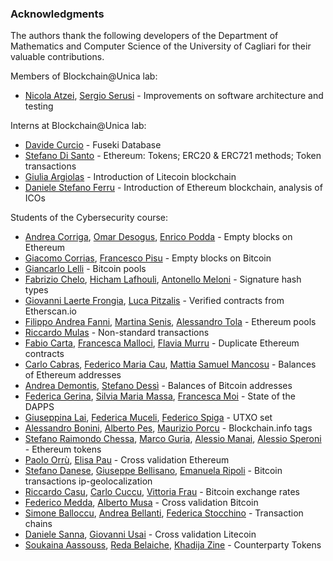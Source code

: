 ### Acknowledgments
The authors thank the following developers of the Department of Mathematics and Computer Science of the University of Cagliari for their valuable contributions. 

Members of Blockchain@Unica lab:
   * [Nicola Atzei](http://tcs.unica.it/members/nicola-atzei), [Sergio Serusi](https://sites.google.com/site/tcsunica/members/sergio-serusi) - Improvements on software architecture and testing
   
Interns at Blockchain@Unica lab:
   * [Davide Curcio](https://github.com/davidecurcio) - Fuseki Database
   * [Stefano Di Santo](https://github.com/MrBenzene) - Ethereum: Tokens; ERC20 & ERC721 methods; Token transactions
   * [Giulia Argiolas](https://github.com/giuliamorgen) - Introduction of Litecoin blockchain
   * [Daniele Stefano Ferru](https://github.com/ferruvich) - Introduction of Ethereum blockchain, analysis of ICOs
   
Students of the Cybersecurity course:
   * [Andrea Corriga](https://github.com/AsoStrife), [Omar Desogus](https://github.com/cedoor), [Enrico Podda](https://github.com/EnricoPodda) - Empty blocks on Ethereum
   * [Giacomo Corrias](https://www.linkedin.com/in/giacomo-corrias-a730b7160/), [Francesco Pisu](https://www.linkedin.com/in/francesco-pisu-b07a3b13a/) - Empty blocks on Bitcoin
   * [Giancarlo Lelli](https://www.linkedin.com/in/giancarlolelli/) - Bitcoin pools
   * [Fabrizio Chelo](https://www.linkedin.com/in/fabrizio-chelo-37005735), [Hicham Lafhouli](https://github.com/H1cham), [Antonello Meloni](https://github.com/infovillasimius) - Signature hash types
   * [Giovanni Laerte Frongia](https://www.linkedin.com/in/giovanni-laerte-frongia-3899b2107/), [Luca Pitzalis](https://github.com/pizza1994) - Verified contracts from Etherscan.io
   * [Filippo Andrea Fanni](https://www.linkedin.com/in/filippo-andrea-fanni/), [Martina Senis](), [Alessandro Tola](https://www.linkedin.com/in/alessandro-tola-54048238/) - Ethereum pools 
   * [Riccardo Mulas](https://github.com/riccardomulas) - Non-standard transactions
   * [Fabio Carta](https://www.linkedin.com/in/fabio-carta-45781196/), [Francesca Malloci](https://www.linkedin.com/in/francescamalloci/), [Flavia Murru](https://www.linkedin.com/in/flavia-murru-269459159) - Duplicate Ethereum contracts
   * [Carlo Cabras](https://www.linkedin.com/in/carlocabras21/), [Federico Maria Cau](https://www.linkedin.com/in/federico-maria-cau-9178b114a/), [Mattia Samuel Mancosu](https://www.linkedin.com/in/mattia-samuel-mancosu/) - Balances of Ethereum addresses
   * [Andrea Demontis](https://github.com/AndreaDemontis), [Stefano Dessì](https://github.com/StefanoDessi) - Balances of Bitcoin addresses
   * [Federica Gerina](https://www.linkedin.com/in/federica-gerina-961765132/), [Silvia Maria Massa](https://www.linkedin.com/in/silvia-maria-massa-2072a6163/), [Francesca Moi](https://www.linkedin.com/in/francesca-moi-3582b9164/) - State of the DAPPS
   * [Giuseppina Lai](https://www.linkedin.com/in/giusy-lai-ba8175b1/), [Federica Muceli](), [Federico Spiga]() - UTXO set
   * [Alessandro Bonini](https://www.linkedin.com/in/alessandro-bonini/), [Alberto Pes](https://www.linkedin.com/in/alberto-pes-32478070/), [Maurizio Porcu](https://www.linkedin.com/in/maurizioporcu/) - Blockchain.info tags
   * [Stefano Raimondo Chessa](https://github.com/StefanoChessa), [Marco Guria](https://github.com/marcoguria), [Alessio Manai](https://www.linkedin.com/in/alessiomanai/), [Alessio Speroni](https://www.linkedin.com/in/alessiosperoni) - Ethereum tokens
   * [Paolo Orrù](https://www.linkedin.com/in/paoloorru), [Elisa Pau](https://www.linkedin.com/in/elisa-pau-52699b107) - Cross validation Ethereum
   * [Stefano Danese](https://www.linkedin.com/in/stefano-danese-3422585b), [Giuseppe Bellisano](https://www.linkedin.com/in/bellisano), [Emanuela Ripoli](https://www.linkedin.com/in/emanuela-ripoli-291891166) - Bitcoin transactions ip-geolocalization
   * [Riccardo Casu](https://www.linkedin.com/in/riccardo-casu-79870a166/), [Carlo Cuccu](https://www.linkedin.com/in/carlo-cuccu-213939165), [Vittoria Frau](https://www.linkedin.com/in/vittoria-frau) - Bitcoin exchange rates
   * [Federico Medda](https://bitbucket.org/federicomedda/), [Alberto Musa](https://github.com/AlbertoMusa) - Cross validation Bitcoin
   * [Simone Balloccu](), [Andrea Bellanti](), [Federica Stocchino]() - Transaction chains
   * [Daniele Sanna](https://github.com/danielesanna), [Giovanni Usai](https://github.com/giovanniusai) - Cross validation Litecoin
   * [Soukaina Aassouss](), [Reda Belaiche](), [Khadija Zine](https://github.com/khadijazine) - Counterparty Tokens 
